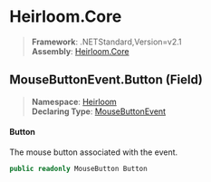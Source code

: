# Heirloom.Core

> **Framework**: .NETStandard,Version=v2.1  
> **Assembly**: [Heirloom.Core][0]

## MouseButtonEvent.Button (Field)

> **Namespace**: [Heirloom][0]  
> **Declaring Type**: [MouseButtonEvent][1]

#### Button

The mouse button associated with the event.

```cs
public readonly MouseButton Button
```

[0]: ../../../Heirloom.Core.md
[1]: ../MouseButtonEvent.md
